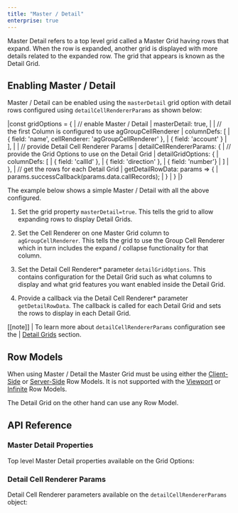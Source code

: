 ```yaml
---
title: "Master / Detail"
enterprise: true
---
```


<video-section id="8OeJn75or2w" title="Master / Detail Video Tutorial" header="true">
    Master Detail refers to a top level grid called a Master Grid having rows that expand. When the row is expanded, another grid is displayed with more details related to the expanded row. The grid that appears is known as the Detail Grid.
</video-section>

## Enabling Master / Detail

Master / Detail can be enabled using the `masterDetail` grid option with detail rows configured using
`detailCellRendererParams` as shown below:

<snippet spaceBetweenProperties="true">
|const gridOptions = {
|    // enable Master / Detail
|    masterDetail: true,
|
|    // the first Column is configured to use agGroupCellRenderer
|    columnDefs: [
|        { field: 'name', cellRenderer: 'agGroupCellRenderer' },
|        { field: 'account' }
|    ],
|
|    // provide Detail Cell Renderer Params
|    detailCellRendererParams: {
|        // provide the Grid Options to use on the Detail Grid
|        detailGridOptions: {
|            columnDefs: [
|                { field: 'callId' },
|                { field: 'direction' },
|                { field: 'number'}
|            ]
|        },
|        // get the rows for each Detail Grid
|        getDetailRowData: params => {
|            params.successCallback(params.data.callRecords);
|        }
|    }
|}
</snippet>

The example below shows a simple Master / Detail with all the above configured.

1. Set the grid property `masterDetail=true`. This tells the grid to allow expanding rows to display Detail Grids.

1. Set the Cell Renderer on one Master Grid column to `agGroupCellRenderer`. This tells the grid to use the Group Cell Renderer which in turn includes the expand / collapse functionality for that column.

1. Set the Detail Cell Renderer* parameter `detailGridOptions`. This contains configuration for the Detail Grid such as what columns to display and what grid features you want enabled inside the Detail Grid.

1. Provide a callback via the Detail Cell Renderer* parameter `getDetailRowData`. The callback is called for each Detail Grid and sets the rows to display in each Detail Grid.

[[note]]
| To learn more about `detailCellRendererParams` configuration see the
| [Detail Grids](../master-detail-grids/) section.

<grid-example title='Master Detail Example' name='simple' type='generated' options='{ "enterprise": true, "exampleHeight": 535, "modules": ["clientside", "masterdetail", "menu", "columnpanel"] }'></grid-example>


## Row Models

When using Master / Detail the Master Grid must be using either the [Client-Side](../client-side-model/) or [Server-Side](../server-side-model-master-detail/) Row Models. It is not supported with the [Viewport](../viewport) or [Infinite](../infinite-scrolling) Row Models.

The Detail Grid on the other hand can use any Row Model.

## API Reference

### Master Detail Properties

Top level Master Detail properties available on the Grid Options:

<api-documentation source='grid-properties/properties.json' section="masterDetail"></api-documentation>

### Detail Cell Renderer Params

Detail Cell Renderer parameters available on the `detailCellRendererParams` object:

<api-documentation source='master-detail-grids/resources/properties.json' section="detailCellRenderer"></api-documentation>
